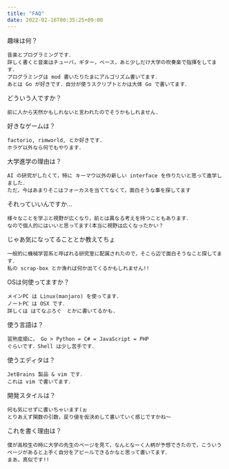 ```yaml
---
title: "FAQ"
date: 2022-02-16T00:35:25+09:00
---
```


趣味は何？

```
音楽とプログラミングです．
詳しく書くと音楽はチューバ，ギター，ベース，あと少しだけ大学の吹奏楽で指揮をしてます．
プログラミングは mod 書いたりたまにアルゴリズム書いてます．
あとは Go が好きです．自分が使うスクリプトとかは大体 Go で書いてます．
```

どういう人ですか？

```
前に人から天然かもしれないと言われたのでそうかもしれません.
```

好きなゲームは？

```
factorio, rimworld, とか好きです．
ホラゲ以外なら何でもやります．
```

大学進学の理由は？

```
AI の研究がしたくて，特に キーマウ以外の新しい interface を作りたいと思って進学しました．
ただ，今はあまりそこはフォーカスを当ててなくて，面白そうな事を探してます
```

それっていいんですか...

```
様々なことを学ぶと視野が広くなり，前とは異なる考えを持つこともあります．
なので個人的にはいいと思ってます(本当に視野は広くなったかい？
```

じゃあ気になってることとか教えてちょ

```
一般的に機械学習系と呼ばれる研究室に配属されたので，そこら辺で面白そうなこと探してます．
私の scrap-box とか漁れば何か出てくるかもしれません!!
```

OSは何使ってますか？

```
メインPC は Linux(manjaro) を使ってます．
ノートPC は OSX です．
詳しくは はてなぶろぐ　とかに書いてるかも.
```

使う言語は？

```
習熟度順に， Go > Python = C# = JavaScript = PHP
ぐらいです．Shell は少し苦手です．
```

使うエディタは？

```
JetBrains 製品 & vim です．
これは vim で書いてます．
```

開発スタイルは？

```
何も気にせずに書いちゃいます(ぉ
とりあえず関数の引数，戻り値を仮決めして書いていく感じですかね〜
```

これを書く理由は？

```
僕が高校生の時に大学の先生のページを見て，なんとなーく人柄が予想できたので，こういうページがあると上手く自分をアピールできるかなと思って書いてます．
まあ，真似です!!
```

